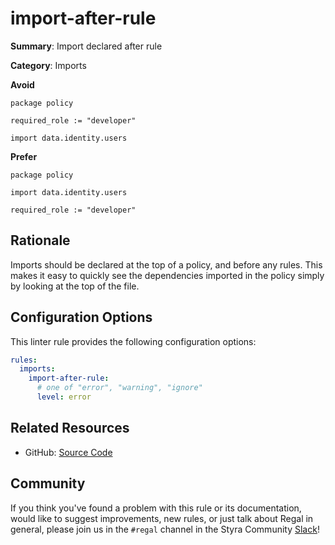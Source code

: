 # import-after-rule

**Summary**: Import declared after rule

**Category**: Imports

**Avoid**
```rego
package policy

required_role := "developer"

import data.identity.users
```

**Prefer**
```rego
package policy

import data.identity.users

required_role := "developer"
```

## Rationale

Imports should be declared at the top of a policy, and before any rules. This makes it easy to quickly see the
dependencies imported in the policy simply by looking at the top of the file.

## Configuration Options

This linter rule provides the following configuration options:

```yaml
rules:
  imports:
    import-after-rule:
      # one of "error", "warning", "ignore"
      level: error
```

## Related Resources

- GitHub: [Source Code](https://github.com/open-policy-agent/regal/blob/main/bundle/regal/rules/imports/import-after-rule/import_after_rule.rego)

## Community

If you think you've found a problem with this rule or its documentation, would like to suggest improvements, new rules,
or just talk about Regal in general, please join us in the `#regal` channel in the Styra Community
[Slack](https://inviter.co/styra)!
